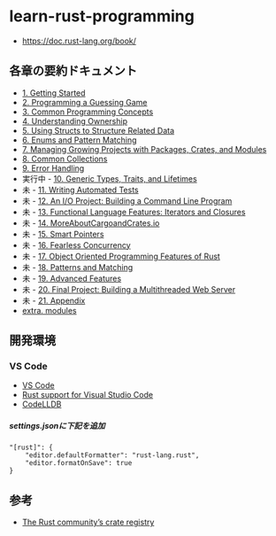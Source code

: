 # learn-rust-programming
- https://doc.rust-lang.org/book/

## 各章の要約ドキュメント
- [1. Getting Started](docs/GettingStarted.md)
- [2. Programming a Guessing Game](docs/ProgrammingGuessingGame.md)
- [3. Common Programming Concepts](docs/CommonProgrammingConcepts.md)
- [4. Understanding Ownership](docs/UnderstandingOwnership.md)
- [5. Using Structs to Structure Related Data](docs/UsingStructstoStructureRelatedData.md)
- [6. Enums and Pattern Matching](docs/EnumsandPatternMatching.md)
- [7. Managing Growing Projects with Packages, Crates, and Modules](docs/ManagingGrowingProjectswithPackagesCratesandModules.md)
- [8. Common Collections](docs/CommonCollections.md)
- [9. Error Handling](docs/ErrorHandling.md)
- 実行中 - [10. Generic Types, Traits, and Lifetimes](docs/GenericTypesTraitsandLifetimes.md)
- 未 - [11. Writing Automated Tests](docs/WritingAutomatedTests.md)
- 未 - [12. An I/O Project: Building a Command Line Program](docs/AnIOProjectBuildingaCommandLineProgram.md)
- 未 - [13. Functional Language Features: Iterators and Closures](docs/FunctionalLanguageFeaturesIteratorsandClosures.md)
- 未 - [14. MoreAboutCargoandCrates.io](docs/MoreAboutCargoandCratesio.md)
- 未 - [15. Smart Pointers](docs/SmartPointers.md)
- 未 - [16. Fearless Concurrency](docs/FearlessConcurrency.md)
- 未 - [17. Object Oriented Programming Features of Rust](docs/ObjectOrientedProgrammingFeaturesofRust.md)
- 未 - [18. Patterns and Matching](docs/PatternsandMatching.md)
- 未 - [19. Advanced Features](docs/AdvancedFeatures.md)
- 未 - [20. Final Project: Building a Multithreaded Web Server](docs/FinalProjectBuildingaMultithreadedWebServer.md)
- 未 - [21. Appendix](docs/Appendix.md)
- [extra. modules](docs/Modules.md)

## 開発環境

### VS Code
- [VS Code](https://code.visualstudio.com/)
- [Rust support for Visual Studio Code](https://marketplace.visualstudio.com/items?itemName=rust-lang.rust)
- [CodeLLDB](https://marketplace.visualstudio.com/items?itemName=vadimcn.vscode-lldb)

##### settings.jsonに下記を追加
```
"[rust]": {
	"editor.defaultFormatter": "rust-lang.rust",
	"editor.formatOnSave": true
}
```

## 参考
- [The Rust community’s crate registry](https://crates.io/)
